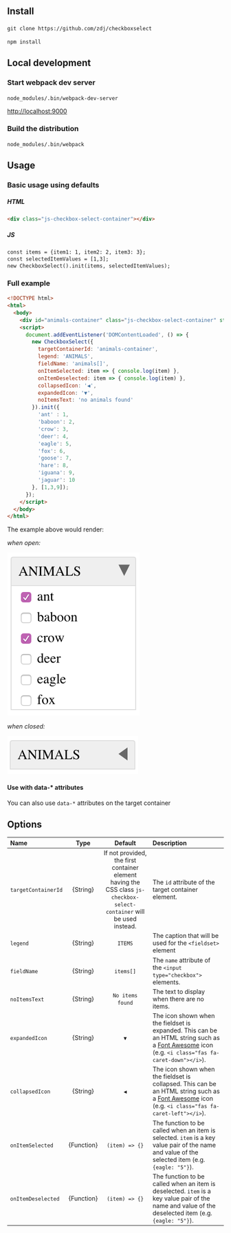## Install
`git clone https://github.com/zdj/checkboxselect`

`npm install`

## Local development

### Start webpack dev server
`node_modules/.bin/webpack-dev-server`

[http://localhost:9000](http://localhost:9000)

### Build the distribution
`node_modules/.bin/webpack`

## Usage

### Basic usage using defaults

##### HTML

```HTML
<div class="js-checkbox-select-container"></div>
```

##### JS
```JS
const items = {item1: 1, item2: 2, item3: 3};
const selectedItemValues = [1,3];
new CheckboxSelect().init(items, selectedItemValues);
```

### Full example
```HTML
<!DOCTYPE html>
<html>
  <body>
    <div id="animals-container" class="js-checkbox-select-container" style="width: 160px;"></div>
    <script>
      document.addEventListener('DOMContentLoaded', () => {
        new CheckboxSelect({
          targetContainerId: 'animals-container',
          legend: 'ANIMALS',
          fieldName: 'animals[]',
          onItemSelected: item => { console.log(item) },
          onItemDeselected: item => { console.log(item) },
          collapsedIcon: '◀',
          expandedIcon: '▼',
          noItemsText: 'no animals found'
        }).init({
          'ant' : 1,
          'baboon': 2,
          'crow': 3,
          'deer': 4,
          'eagle': 5,
          'fox': 6,
          'goose': 7,
          'hare': 8,
          'iguana': 9,
          'jaguar': 10
        }, [1,3,9]);
      });
    </script>
  </body>
</html>
```

The example above would render:

*when open:*

![example when opened](./docs/open.png)

*when closed:*

![example when closed](./docs/closed.png)

#### Use with data-* attributes

You can also use `data-*` attributes on the target container

## Options
|Name|Type|Default|Description|
|:--|:--:|:-----:|:---------|
|`targetContainerId`|{String}|If not provided, the first container element having the CSS class `js-checkbox-select-container` will be used instead.|The `id` attribute of the target container element.|
|`legend`|{String}|`ITEMS`|The caption that will be used for the `<fieldset>` element|
|`fieldName`|{String}|`items[]`|The `name` attribute of the `<input type="checkbox">` elements.|
|`noItemsText`|{String}|`No items found`|The text to display when there are no items.|
|`expandedIcon`|{String}|`▼`|The icon shown when the fieldset is expanded. This can be an HTML string such as a [Font Awesome](https://fontawesome.com) icon (e.g. `<i class="fas fa-caret-down"></i>`).|
|`collapsedIcon`|{String}|`◀`|The icon shown when the fieldset is collapsed. This can be an HTML string such as a [Font Awesome](https://fontawesome.com) icon (e.g. `<i class="fas fa-caret-left"></i>`).|
|`onItemSelected`|{Function}|`(item) => {}`|The function to be called when an item is selected. `item` is a key value pair of the name and value of the selected item (e.g. `{eagle: "5"}`).|
|`onItemDeselected`|{Function}|`(item) => {}`|The function to be called when an item is deselected. `item` is a key value pair of the name and value of the deselected item (e.g. `{eagle: "5"}`).|
